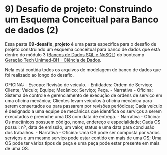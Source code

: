 # 9) Desafio de projeto: Construindo um Esquema Conceitual para Banco de dados (2)

Essa pasta **09-desafio_projeto** é uma pasta específica para o desafio de projeto construindo um esquema conceitual para banco de dados que está dentro do módulo 3 ([Bancos de Dados SQL e NoSQL](github.com/PedroHeeger/boot/tree/teste/dio/dados_unimed_1/02-curso_python)) do bootcamp [Geração Tech Unimed-BH - Ciência de Dados](https://github.com/PedroHeeger/boot/tree/teste/dio/dados_unimed_1).

Nela está contida todos os arquivos de modelagem de banco de dados que foi realizado ao longo do desafio.

OFICINA:
    - Escopo: Revisão de veículo.
    - Entidades: Ordem de Serviço; Cliente; Veículo; Equipe; Mecânico; Serviço; Peça.
    - Narrativa - Oficina: Sistema de controle e gerenciamento de execução de ordens de serviço em uma oficina mecânica; Clientes levam veículos à oficina mecânica para serem consertados ou para passarem por revisões periódicas; Cada veículo é designado a uma equipe de mecânicos que identifica os serviços a serem executados e preenche uma OS com data de entrega.
    - Narrativa - Oficina: Os mecânicos possuem código, nome, endereço e especialidade; Cada OS possui: nº, data de emissão, um valor, status e uma data para conclusão dos trabalhos.
    - Narrativa - Oficina: Uma OS pode ser composta por vários serviços e um mesmo serviço pode estar contido em mais de uma OS; Uma OS pode ter vários tipos de peça e uma peça pode estar presente em mais de uma OS.